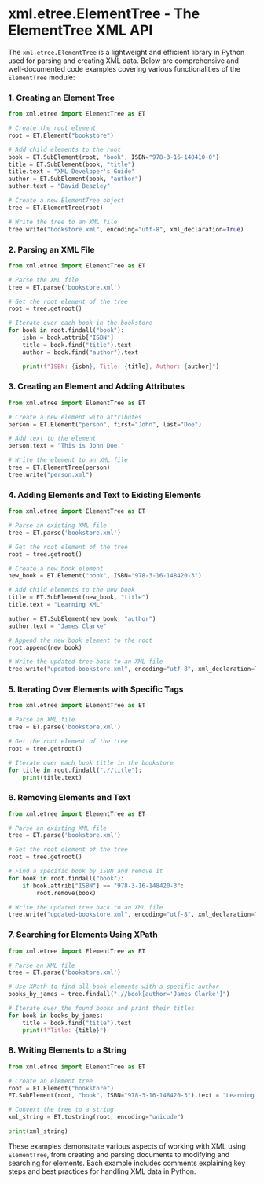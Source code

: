 # xml.etree.ElementTree - The ElementTree XML API

The `xml.etree.ElementTree` is a lightweight and efficient library in Python used for parsing and creating XML data. Below are comprehensive and well-documented code examples covering various functionalities of the `ElementTree` module:

### 1. Creating an Element Tree

```python
from xml.etree import ElementTree as ET

# Create the root element
root = ET.Element("bookstore")

# Add child elements to the root
book = ET.SubElement(root, "book", ISBN="978-3-16-148410-0")
title = ET.SubElement(book, "title")
title.text = "XML Developer's Guide"
author = ET.SubElement(book, "author")
author.text = "David Beazley"

# Create a new ElementTree object
tree = ET.ElementTree(root)

# Write the tree to an XML file
tree.write("bookstore.xml", encoding="utf-8", xml_declaration=True)
```

### 2. Parsing an XML File

```python
from xml.etree import ElementTree as ET

# Parse the XML file
tree = ET.parse('bookstore.xml')

# Get the root element of the tree
root = tree.getroot()

# Iterate over each book in the bookstore
for book in root.findall("book"):
    isbn = book.attrib["ISBN"]
    title = book.find("title").text
    author = book.find("author").text

    print(f"ISBN: {isbn}, Title: {title}, Author: {author}")
```

### 3. Creating an Element and Adding Attributes

```python
from xml.etree import ElementTree as ET

# Create a new element with attributes
person = ET.Element("person", first="John", last="Doe")

# Add text to the element
person.text = "This is John Doe."

# Write the element to an XML file
tree = ET.ElementTree(person)
tree.write("person.xml")
```

### 4. Adding Elements and Text to Existing Elements

```python
from xml.etree import ElementTree as ET

# Parse an existing XML file
tree = ET.parse('bookstore.xml')

# Get the root element of the tree
root = tree.getroot()

# Create a new book element
new_book = ET.Element("book", ISBN="978-3-16-148420-3")

# Add child elements to the new book
title = ET.SubElement(new_book, "title")
title.text = "Learning XML"

author = ET.SubElement(new_book, "author")
author.text = "James Clarke"

# Append the new book element to the root
root.append(new_book)

# Write the updated tree back to an XML file
tree.write("updated-bookstore.xml", encoding="utf-8", xml_declaration=True)
```

### 5. Iterating Over Elements with Specific Tags

```python
from xml.etree import ElementTree as ET

# Parse an XML file
tree = ET.parse('bookstore.xml')

# Get the root element of the tree
root = tree.getroot()

# Iterate over each book title in the bookstore
for title in root.findall(".//title"):
    print(title.text)
```

### 6. Removing Elements and Text

```python
from xml.etree import ElementTree as ET

# Parse an existing XML file
tree = ET.parse('bookstore.xml')

# Get the root element of the tree
root = tree.getroot()

# Find a specific book by ISBN and remove it
for book in root.findall("book"):
    if book.attrib["ISBN"] == "978-3-16-148420-3":
        root.remove(book)

# Write the updated tree back to an XML file
tree.write("updated-bookstore.xml", encoding="utf-8", xml_declaration=True)
```

### 7. Searching for Elements Using XPath

```python
from xml.etree import ElementTree as ET

# Parse an XML file
tree = ET.parse('bookstore.xml')

# Use XPath to find all book elements with a specific author
books_by_james = tree.findall(".//book[author='James Clarke']")

# Iterate over the found books and print their titles
for book in books_by_james:
    title = book.find("title").text
    print(f"Title: {title}")
```

### 8. Writing Elements to a String

```python
from xml.etree import ElementTree as ET

# Create an element tree
root = ET.Element("bookstore")
ET.SubElement(root, "book", ISBN="978-3-16-148420-3").text = "Learning XML"

# Convert the tree to a string
xml_string = ET.tostring(root, encoding="unicode")

print(xml_string)
```

These examples demonstrate various aspects of working with XML using `ElementTree`, from creating and parsing documents to modifying and searching for elements. Each example includes comments explaining key steps and best practices for handling XML data in Python.
